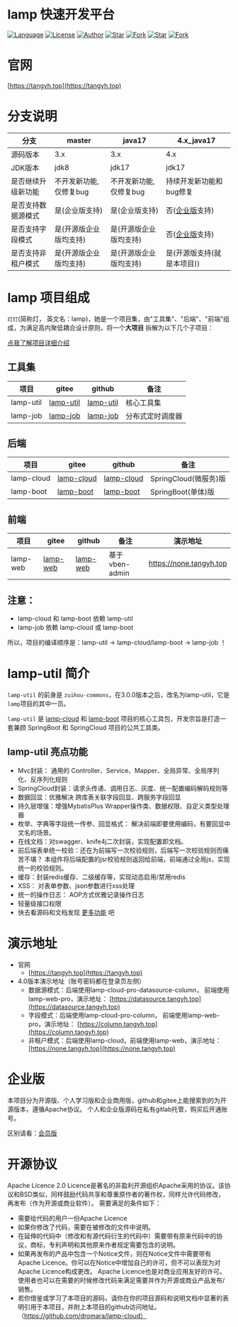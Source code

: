 # lamp 快速开发平台

[![Language](https://img.shields.io/badge/语言-Java17%20%7C%20SpringCloud%20%7C%20Vue3%20%7C%20...-red?style=flat-square&color=42b883)](https://github.com/dromara/lamp-cloud)
[![License](https://img.shields.io/github/license/dromara/lamp-cloud?color=42b883&style=flat-square)](https://github.com/dromara/lamp-cloud/blob/master/LICENSE)
[![Author](https://img.shields.io/badge/作者-zuihou-orange.svg)](https://github.com/zuihou)
[![Star](https://img.shields.io/github/stars/dromara/lamp-cloud?color=42b883&logo=github&style=flat-square)](https://github.com/dromara/lamp-cloud/stargazers)
[![Fork](https://img.shields.io/github/forks/dromara/lamp-cloud?color=42b883&logo=github&style=flat-square)](https://github.com/dromara/lamp-cloud/network/members)
[![Star](https://gitee.com/dromara/lamp-cloud/badge/star.svg?theme=gray)](https://gitee.com/dromara/lamp-cloud/stargazers)
[![Fork](https://gitee.com/dromara/lamp-cloud/badge/fork.svg?theme=gray)](https://gitee.com/dromara/lamp-cloud/members)

# 官网

[https://tangyh.top](https://tangyh.top)

# 分支说明

| 分支        | master        | java17       | 4.x_java17      |
|-----------|---------------|--------------|-----------------|
| 源码版本      | 3.x           | 3.x          | 4.x             |
| JDK版本     | jdk8          | jdk17        | jdk17           |
| 是否继续升级新功能 | 不开发新功能,仅修复bug | 不开发新功能,仅修复bug     | 持续开发新功能和bug修复   |
| 是否支持数据源模式 | 是(企业版支持)      | 是(企业版支持)     | 否([企业版](https://tangyh.top/vip/%E6%8E%88%E6%9D%83%E8%B4%B9%E7%94%A8.html)支持)        |
| 是否支持字段模式  | 是(开源版企业版均支持)  | 是(开源版企业版均支持) | 否([企业版](https://tangyh.top/vip/%E6%8E%88%E6%9D%83%E8%B4%B9%E7%94%A8.html)支持)        |
| 是否支持非租户模式 | 是(开源版企业版均支持)  | 是(开源版企业版均支持) | 是(开源版支持(就是本项目)) |

# lamp 项目组成

`灯灯`(简称灯， 英文名：lamp)，她是一个项目集，由"工具集"、"后端"、"前端"组成，为满足高内聚低耦合设计原则，将一个**大项目**
拆解为以下几个子项目：

[点我了解项目详细介绍](https://tangyh.top)

## 工具集

| 项目             | gitee                                                        | github                                                     | 备注       |
|----------------|--------------------------------------------------------------|------------------------------------------------------------|----------|
| lamp-util      | [lamp-util](https://gitee.com/zuihou111/lamp-util)           | [lamp-util](https://github.com/zuihou/lamp-util)           | 核心工具集    |
| lamp-job       | [lamp-job](https://gitee.com/zuihou111/lamp-job)             | [lamp-job](https://github.com/zuihou/lamp-job)             | 分布式定时调度器 |

## 后端

| 项目         | gitee                                                  | github                                                 | 备注                |
|------------|--------------------------------------------------------|--------------------------------------------------------|-------------------|
| lamp-cloud | [lamp-cloud](https://gitee.com/dromara/lamp-cloud)     | [lamp-cloud](https://github.com/dromara/lamp-cloud)    | SpringCloud(微服务)版 |
| lamp-boot  | [lamp-boot](https://gitee.com/zuihou111/lamp-boot)     | [lamp-boot](https://github.com/zuihou/lamp-boot)       | SpringBoot(单体)版   |

## 前端

| 项目                         | gitee                                                      | github                                                   | 备注            | 演示地址                     |
|----------------------------|------------------------------------------------------------|----------------------------------------------------------|---------------|--------------------------|
| lamp-web                   | [lamp-web](https://gitee.com/zuihou111/lamp-web)           | [lamp-web](https://github.com/zuihou/lamp-web)           | 基于 vben-admin | https://none.tangyh.top  |

## 注意：

- lamp-cloud 和 lamp-boot 依赖 lamp-util
- lamp-job 依赖 lamp-cloud 或 lamp-boot

所以，项目的编译顺序是：lamp-util -> lamp-cloud/lamp-boot -> lamp-job ！


# lamp-util 简介

`lamp-util` 的前身是 `zuihou-commons`，在3.0.0版本之后，改名为lamp-util，它是`lamp`项目的其中一员。

`lamp-util` 是 [lamp-cloud](https://github.com/dromara/lamp-cloud)
和 [lamp-boot](https://github.com/zuihou/lamp-boot) 项目的核心工具包，开发宗旨是打造一套兼顾 SpringBoot 和 SpringCloud
项目的公共工具类。

## lamp-util 亮点功能

- Mvc封装： 通用的 Controller、Service、Mapper、全局异常、全局序列化、反序列化规则
- SpringCloud封装：请求头传递、调用日志、灰度、统一配置编码解码规则等
- 数据回显：优雅解决 跨库表关联字段回显、跨服务字段回显
- 持久层增强：增强MybatisPlus Wrapper操作类、数据权限、自定义类型处理器
- 枚举、字典等字段统一传参、回显格式： 解决前端即要使用编码，有要回显中文名的场景。
- 在线文档：对swagger、knife4j二次封装，实现配置即文档。
- 前后端表单统一校验：还在为前端写一次校验规则，后端写一次校验规则而痛苦不堪？ 本组件将后端配置的jsr校验规则返回给前端，前端通过全局js，实现统一的校验规则。
- 缓存：封装redis缓存、二级缓存等，实现动态启用/禁用redis
- XSS： 对表单参数、json参数进行xss处理
- 统一的操作日志： AOP方式优雅记录操作日志
- 轻量级接口权限
- 快去看源码和文档发现 [更多功能](https://www.kancloud.cn/zuihou/zuihou-admin-cloud) 吧

# 演示地址

- 官网
  - [https://tangyh.top](https://tangyh.top)
- 4.0版本演示地址（账号密码都在登录页左侧）
  - 数据源模式：后端使用lamp-cloud-pro-datasource-column， 前端使用lamp-web-pro，演示地址：   [https://datasource.tangyh.top](https://datasource.tangyh.top)
  - 字段模式：后端使用lamp-cloud-pro-column， 前端使用lamp-web-pro，演示地址：   [https://column.tangyh.top](https://column.tangyh.top)
  - 非租户模式：后端使用lamp-cloud，前端使用lamp-web，演示地址：   [https://none.tangyh.top](https://none.tangyh.top)

# 企业版

本项目分为开源版、个人学习版和企业商用版，github和gitee上能搜索到的为开源版本，遵循Apache协议。 个人和企业版源码在私有gitlab托管，购买后开通账号。

区别请看：[会员版](https://tangyh.top/vip/%E6%8E%88%E6%9D%83%E8%B4%B9%E7%94%A8.html)

# 开源协议

Apache Licence 2.0 Licence是著名的非盈利开源组织Apache采用的协议。该协议和BSD类似，同样鼓励代码共享和尊重原作者的著作权，同样允许代码修改，再发布（作为开源或商业软件）。
需要满足的条件如下：

- 需要给代码的用户一份Apache Licence
- 如果你修改了代码，需要在被修改的文件中说明。
- 在延伸的代码中（修改和有源代码衍生的代码中）需要带有原来代码中的协议，商标，专利声明和其他原来作者规定需要包含的说明。
- 如果再发布的产品中包含一个Notice文件，则在Notice文件中需要带有Apache Licence。你可以在Notice中增加自己的许可，但不可以表现为对Apache
  Licence构成更改。 Apache Licence也是对商业应用友好的许可。使用者也可以在需要的时候修改代码来满足需要并作为开源或商业产品发布/销售。
- 若你借鉴或学习了本项目的源码，请你在你的项目源码和说明文档中显著的表明引用于本项目，并附上本项目的github访问地址。（https://github.com/dromara/lamp-cloud）
